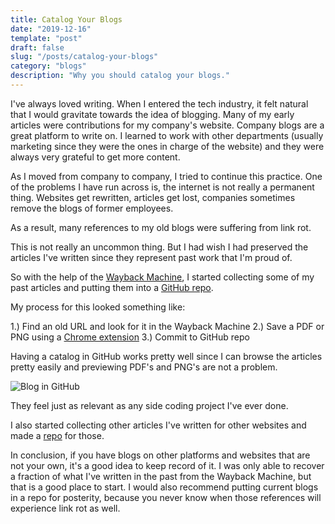 ```yaml
---
title: Catalog Your Blogs
date: "2019-12-16"
template: "post"
draft: false
slug: "/posts/catalog-your-blogs"
category: "blogs"
description: "Why you should catalog your blogs."
---
```

I've always loved writing.  When I entered the tech industry, it felt natural that I would gravitate towards the idea of blogging.  Many of my early articles were contributions for my company's website.  Company blogs are a great platform to write on.  I learned to work with other departments (usually marketing since they were the ones in charge of the website) and they were always very grateful to get more content.

As I moved from company to company, I tried to continue this practice.
One of the problems I have run across is, the internet is not really a permanent thing.  Websites get rewritten, articles get lost, companies sometimes remove the blogs of former employees.  

As a result, many references to my old blogs were suffering from link rot.

This is not really an uncommon thing.  But I had wish I had preserved the articles I've written since they represent past work that I'm proud of.

So with the help of the [Wayback Machine](https://archive.org/web/), I started collecting some of my past articles and putting them into a [GitHub repo](https://github.com/lizlam/p4blog).

My process for this looked something like:

1.) Find an old URL and look for it in the Wayback Machine
2.) Save a PDF or PNG using a [Chrome extension](https://gofullpage.com/)
3.) Commit to GitHub repo  

Having a catalog in GitHub works pretty well since I can browse the articles pretty easily and previewing PDF's and PNG's are not a problem.

![Blog in GitHub](/media/p4blog.png)

They feel just as relevant as any side coding project I've ever done.

I also started collecting other articles I've written for other websites and made a [repo](https://github.com/lizlam/miscblogs) for those.


In conclusion, if you have blogs on other platforms and websites that are not your own, it's a good idea to keep record of it.  I was only able to recover a fraction of what I've written in the past from the Wayback Machine, but that is a good place to start.  I would also recommend putting current blogs in a repo for posterity, because you never know when those references will experience link rot as well.

